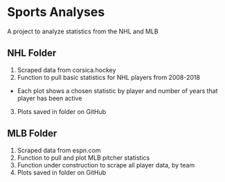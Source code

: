 # Sports Analyses
A project to analyze statistics from the NHL and MLB

## NHL Folder
1. Scraped data from corsica.hockey
2. Function to pull basic statistics for NHL players from 2008-2018
* Each plot shows a chosen statistic by player and number of years that player has been active
3. Plots saved in folder on GitHub

## MLB Folder
1. Scraped data from espn.com
2. Function to pull and plot MLB pitcher statistics
3. Function under construction to scrape all player data, by team
4. Plots saved in folder on GitHub